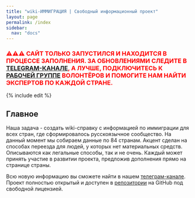 ```yaml
---
title: "wiki-ИММИГРАЦИЯ | Свободный информационный проект"
layout: page
permalink: /index
sidebar:
  nav: "docs"
---
```


<h3 style="color: red;">⚠️⚠️⚠️ САЙТ ТОЛЬКО ЗАПУСТИЛСЯ И НАХОДИТСЯ В ПРОЦЕССЕ ЗАПОЛНЕНИЯ. ЗА ОБНОВЛЕНИЯМИ СЛЕДИТЕ В <a href="https://t.me/imwiki">TELEGRAM-КАНАЛЕ</a>, А ЛУЧШЕ, ПОДКЛЮЧИТЕСЬ К <a href="https://t.me/+FHi3FnJaoWJkMDAx">РАБОЧЕЙ ГРУППЕ</a> ВОЛОНТЁРОВ И ПОМОГИТЕ НАМ НАЙТИ ЭКСПЕРТОВ ПО КАЖДОЙ СТРАНЕ.</h3>

{% include edit %}

## Главное

Наша задача - создать wiki-справку с информацией по иммиграции для всех стран, где сформировалось русскоязычное сообщество. На данный момент мы собираем данные по 84 странам. Акцент сделан на способах переезда для людей, у которых нет материальных средств. Описываются как легальные способы, так и не очень. Каждый может принять участие в развитии проекта, предложив дополнения прямо на странице страны.

Всю новую информацию вы сможете найти в нашем [телеграм-канале](https://t.me/imwiki). Проект полностью открытый и доступен в [репозитории](https://github.com/im-wiki/im-wiki.github.io) на GitHub под свободной лицензией.
